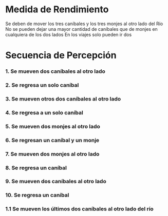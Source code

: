 
# Medida de Rendimiento
Se deben de mover los tres caníbales y los tres monjes al otro lado del Río 
No se pueden dejar una mayor cantidad de caníbales que de monjes en cualquiera de los dos lados 
En los viajes solo pueden ir dos 
# Secuencia de Percepción
### 1. Se mueven dos caníbales al otro lado 
### 2. Se regresa un solo caníbal 
### 3. Se mueven otros dos caníbales al otro lado 
### 4. Se regresa a un solo caníbal 
### 5. Se mueven dos monjes al otro lado 
### 6. Se regresan un caníbal y un monje 
### 7. Se mueven dos monjes al otro lado
### 8. Se regresa un caníbal 
### 9. Se mueven dos caníbales al otro lado 
### 10. Se regresa un caníbal 
### 1.1 Se mueven los últimos dos caníbales al otro lado del río
